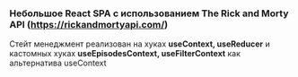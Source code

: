 ### Небольшое React SPA с использованием The Rick and Morty API (https://rickandmortyapi.com/)

Стейт менеджмент реализован на хуках **useContext, useReducer** и кастомных хуках **useEpisodesContext, useFilterContext** как альтернатива useContext

<!-- Ссылка [GitHub Pages](https://klijin.github.io/rick-and-morty-api/). -->
